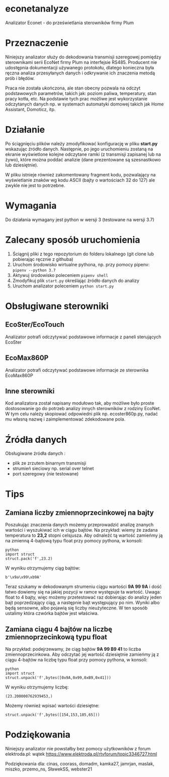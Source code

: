 # econetanalyze
Analizator Econet - do prześwietlania sterowników firmy Plum

# Przeznaczenie
Niniejszy analizator służy do dekodowania transmisji szeregowej pomiędzy sterownikami serii EcoNet firmy Plum na interfejsie RS485.
Producent nie udostępnia dokumentacji używanego protokołu, dlatego konieczna była ręczna analiza przesyłanych danych i odkrywanie ich znaczenia metodą prób i błędów.

Praca nie została ukończona, ale stan obecny pozwala na odczyt podstawowych parametrów, takich jak: poziom paliwa, temperatury, stan pracy kotła, etc.
Na podstawie tych prac możliwe jest wykorzystanie odczytanych danych np. w systemach automatyki domowej takich jak Home Assistant, Domoticz, itp.

# Działanie
Po ściągnięciu plików należy zmodyfikować konfigurację w pliku **start.py** wskazując źródło danych.
Następnie, po jego uruchomieniu zostaną na ekranie wyświetlone kolejne odczytane ramki (z transmisji zapisanej lub na żywo), które można poddać analizie (dane prezentowane są szesnastkowo lub dziesiętnie).

W pliku istnieje również zakomentowany fragment kodu, pozwalający na wyświetlanie znaków wg kodu ASCII (bajty o wartościach 32 do 127) ale zwykle nie jest to potrzebne.

# Wymagania
Do działania wymagany jest python w wersji 3 (testowane na wersji 3.7)

# Zalecany sposób uruchomienia

1. Ściągnij pliki z tego repozytorium do folderu lokalnego (git clone lub pobierając ręcznie z githuba)
2. Uruchom środowisko wirtualne pythona, np. przy pomocy pipenv:
```pipenv --python 3.7```
3. Aktywuj środowisko poleceniem 
```pipenv shell```
4. Zmodyfikuj plik ```start.py``` określając źródło danych do analizy
5. Uruchom analizator poleceniem
```python start.py```

# Obsługiwane sterowniki

## EcoSter/EcoTouch
Analizator potrafi odczytywać podstawowe informacje z paneli sterujących EcoSter

## EcoMax860P
Analizator potrafi odczytywać podstawowe informacje ze sterownika EcoMax860P

## Inne sterowniki
Kod analizatora został napisany modułowo tak, aby możliwe było proste dostosowanie go do potrzeb analizy innych sterowników z rodziny EcoNet. W tym celu należy skopiować odpowiedni plik np. ecoster860p.py, nadać mu własną nazwę i zaimplementować zdekodowane pola.

# Źródła danych
Obsługiwane źródła danych :
- plik ze zrzutem binarnym transmisji
- strumień sieciowy np. serial over telnet
- port szeregowy (nie testowane)

# Tips

## Zamiana liczby zmiennoprzecinkowej na bajty
Poszukując znaczenia danych możemy przeprowadzić analizę znanych wartości i wyszukiwać ich w ciągu bajtów. 
Na przykład: wiemy że zadana temperatura to **23,2** stopni celsjusza. Aby odnaleźć tą wartość zamieńmy ją na zmienną 4-bajtową typu float przy pomocy pythona, w konsoli:
```
python
import struct
struct.pack('f',23.2)
```
W wyniku otrzymujemy ciąg bajtów:
```
b'\x9a\x99\xb9A'
```
Teraz szukamy w dekodowanym strumeniu ciągu wartości **9A 99 9A** i dość łatwo dowiemy się na jakiej pozycji w ramce występuje ta wartość.
Uwaga: float to 4 bajty, więc możemy przetestować raz dobierając do analizy jeden bajt poprzedzający ciąg, a następnie bajt występujący po nim. Wyniki albo będą sensowne, albo pojawią się liczby nieużyteczne. W ten sposób ustalimy która czwórka bajtów jest właściwa.

## Zamiana ciągu 4 bajtów na liczbę zmiennoprzecinkową typu float
Na przykład: podejrzewamy, że ciąg bajtów **9A 99 B9 41** to liczba zmiennoprzecinkowa. Aby odczytać jej wartość dziesiętnie zamieńmy ją z ciągu 4-bajtów na liczbę typu float przy pomocy pythona, w konsoli:
```
python
import struct
struct.unpack('f',bytes([0x9A,0x99,0xB9,0x41]))
```
W wyniku otrzymujemy liczbę:
```
(23.200000762939453,)
```
Możemy również wpisać wartości dziesiętne:
```
struct.unpack('f',bytes([154,153,185,65]))
```




# Podziękowania
Niniejszy analizator nie powstałby bez pomocy użytkowników z forum elektroda.pl: wątek https://www.elektroda.pl/rtvforum/topic3346727.html

Podziękowania dla: cinas, coorass, domadm, kamka27, jamrjan, maslak, miszko, przemo_ns, SławekSS, webster21
